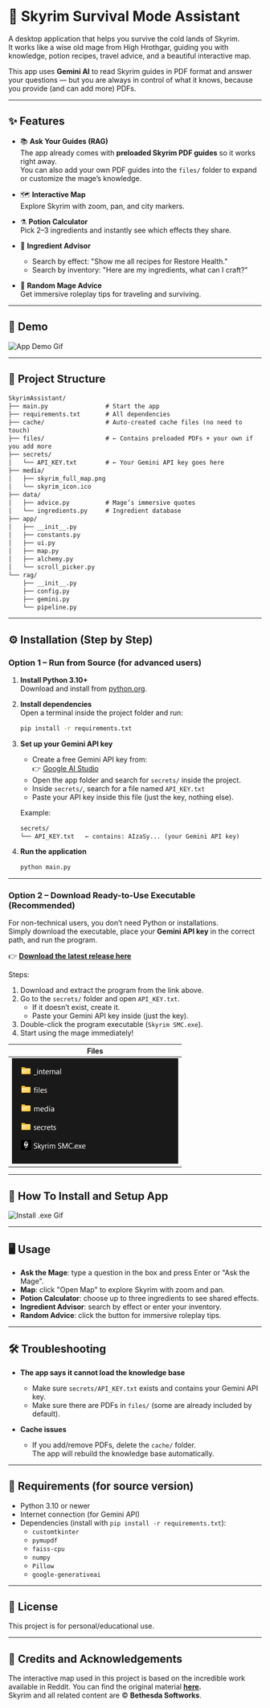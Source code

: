 # 🧙 Skyrim Survival Mode Assistant

A desktop application that helps you survive the cold lands of Skyrim.  
It works like a wise old mage from High Hrothgar, guiding you with knowledge, potion recipes, travel advice, and a beautiful interactive map.

This app uses **Gemini AI** to read Skyrim guides in PDF format and answer your questions — but you are always in control of what it knows, because you provide (and can add more) PDFs.

---

## ✨ Features

- 📚 **Ask Your Guides (RAG)**  
  The app already comes with **preloaded Skyrim PDF guides** so it works right away.  
  You can also add your own PDF guides into the `files/` folder to expand or customize the mage’s knowledge.

- 🗺 **Interactive Map**  
  Explore Skyrim with zoom, pan, and city markers.

- ⚗ **Potion Calculator**  
  Pick 2–3 ingredients and instantly see which effects they share.

- 🌿 **Ingredient Advisor**  
  - Search by effect: "Show me all recipes for Restore Health."  
  - Search by inventory: "Here are my ingredients, what can I craft?"

- 🧙 **Random Mage Advice**  
  Get immersive roleplay tips for traveling and surviving.

---

## 🎥 Demo

![App Demo Gif](ssmc_demo.gif)

---

## 📂 Project Structure

```
SkyrimAssistant/
├── main.py                # Start the app
├── requirements.txt       # All dependencies
├── cache/                 # Auto-created cache files (no need to touch)
├── files/                 # ← Contains preloaded PDFs + your own if you add more
├── secrets/
│   └── API_KEY.txt        # ← Your Gemini API key goes here
├── media/
│   ├── skyrim_full_map.png
│   └── skyrim_icon.ico
├── data/
│   ├── advice.py          # Mage’s immersive quotes
│   └── ingredients.py     # Ingredient database
├── app/
│   ├── __init__.py
│   ├── constants.py
│   ├── ui.py
│   ├── map.py
│   ├── alchemy.py
│   └── scroll_picker.py
└── rag/
    ├── __init__.py
    ├── config.py
    ├── gemini.py
    └── pipeline.py
```

---

## ⚙️ Installation (Step by Step)

### Option 1 – Run from Source (for advanced users)

1. **Install Python 3.10+**  
   Download and install from [python.org](https://www.python.org/downloads/).

2. **Install dependencies**  
   Open a terminal inside the project folder and run:

   ```bash
   pip install -r requirements.txt
   ```

3. **Set up your Gemini API key**  
   - Create a free Gemini API key from:  
     👉 [Google AI Studio](https://aistudio.google.com/app/apikey)
   - Open the app folder and search for `secrets/` inside the project.
   - Inside `secrets/`, search for a file named `API_KEY.txt`
   - Paste your API key inside this file (just the key, nothing else).

   Example:

   ```
   secrets/
   └── API_KEY.txt   ← contains: AIzaSy... (your Gemini API key)
   ```

4. **Run the application**  

   ```bash
   python main.py
   ```

---

### Option 2 – Download Ready-to-Use Executable (Recommended)

For non-technical users, you don’t need Python or installations.  
Simply download the executable, place your **Gemini API key** in the correct path, and run the program.

👉 **[Download the latest release here](https://drive.google.com/file/d/1TG3t8nQDHJTXJ6Or_xxV28GRrBfuezAo/view?usp=sharing)**

Steps:

1. Download and extract the program from the link above.  
2. Go to the `secrets/` folder and open `API_KEY.txt`.  
   - If it doesn’t exist, create it.  
   - Paste your Gemini API key inside (just the key).  
3. Double-click the program executable (`Skyrim SMC.exe`).  
4. Start using the mage immediately!

| Files |
| :---: |
| ![Files](files.png) |

---

## 🎥 How To Install and Setup App

![Install .exe Gif](install_exe.gif)

---

## 🖥 Usage

- **Ask the Mage**: type a question in the box and press Enter or "Ask the Mage".  
- **Map**: click "Open Map" to explore Skyrim with zoom and pan.  
- **Potion Calculator**: choose up to three ingredients to see shared effects.  
- **Ingredient Advisor**: search by effect or enter your inventory.  
- **Random Advice**: click the button for immersive roleplay tips.

---

## 🛠 Troubleshooting

- **The app says it cannot load the knowledge base**  
  - Make sure `secrets/API_KEY.txt` exists and contains your Gemini API key.  
  - Make sure there are PDFs in `files/` (some are already included by default).

- **Cache issues**  
  - If you add/remove PDFs, delete the `cache/` folder.  
    The app will rebuild the knowledge base automatically.

---

## 📌 Requirements (for source version)

- Python 3.10 or newer
- Internet connection (for Gemini API)
- Dependencies (install with `pip install -r requirements.txt`):
  - `customtkinter`
  - `pymupdf`
  - `faiss-cpu`
  - `numpy`
  - `Pillow`
  - `google-generativeai`

---

## 🧾 License
This project is for personal/educational use. 

---

## 🎨 Credits and Acknowledgements 
The interactive map used in this project is based on the incredible work available in Reddit. You can find the original material **[here](https://www.reddit.com/r/skyrim/comments/bzq68y/i_made_a_map_of_skyrim_enjoy/?tl=pt-br&utm_source=share&utm_medium=web3x&utm_name=web3xcss&utm_term=1&utm_content=share_button).**  
Skyrim and all related content are © **Bethesda Softworks**.
